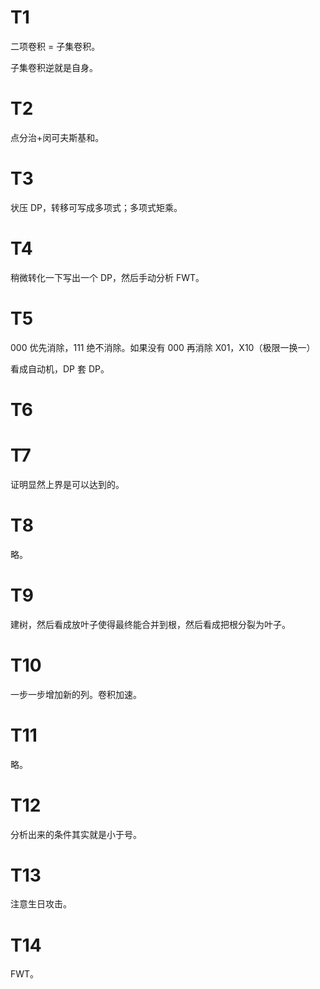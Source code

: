 # T1

二项卷积 = 子集卷积。

子集卷积逆就是自身。

# T2

点分治+闵可夫斯基和。

# T3

状压 DP，转移可写成多项式；多项式矩乘。

# T4

稍微转化一下写出一个 DP，然后手动分析 FWT。

# T5

000 优先消除，111 绝不消除。如果没有 000 再消除 X01，X10（极限一换一）

看成自动机，DP 套 DP。

# T6

# T7

证明显然上界是可以达到的。

# T8

略。

# T9

建树，然后看成放叶子使得最终能合并到根，然后看成把根分裂为叶子。

# T10

 一步一步增加新的列。卷积加速。

# T11

略。

# T12

分析出来的条件其实就是小于号。

# T13

注意生日攻击。

# T14

FWT。
